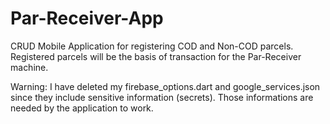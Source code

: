 # Par-Receiver-App

CRUD Mobile Application for registering COD and Non-COD parcels. Registered parcels will be the basis of transaction for the Par-Receiver machine.

Warning: I have deleted my firebase_options.dart and google_services.json since they include sensitive information (secrets).
Those informations are needed by the application to work.

